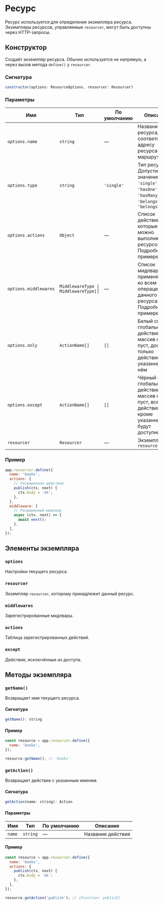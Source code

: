 # Ресурс

Ресурс используется для определения экземпляра ресурса. Экземпляры ресурсов, управляемые `resourcer`, могут быть доступны через HTTP-запросы.

## Конструктор

Создаёт экземпляр ресурса. Обычно используется не напрямую, а через вызов метода `define()` у `resourcer`.

### Сигнатура

```js
constructor(options: ResourceOptions, resourcer: Resourcer)
```

### Параметры

| Имя | Тип | По умолчанию | Описание |
|-----|-----|--------------|----------|
| `options.name` | `string` | — | Название ресурса, соответствует адресу ресурса в маршруте URL |
| `options.type` | `string` | `'single'` | Тип ресурса. Допустимые значения: `'single'`, `'hasOne'`, `'hasMany'`, `'belongsTo'`, `'belongsToMany'` |
| `options.actions` | `Object` | — | Список действий, которые можно выполнять с ресурсом. Подробности в примере |
| `options.middlewares` | `MiddlewareType \| MiddlewareType[]` | — | Список мидлваров, применяемых ко всем операциям данного ресурса. Подробности в примере |
| `options.only` | `ActionName[]` | `[]` | Белый список глобальных действий. Если массив не пуст, доступны только действия, указанные в нём |
| `options.except` | `ActionName[]` | `[]` | Чёрный список глобальных действий. Если массив не пуст, все действия, кроме указанных, будут доступны |
| `resourcer` | `Resourcer` | — | Экземпляр `resourcer` |

### Пример

```js
app.resourcer.define({
  name: 'books',
  actions: {
    // Расширенное действие
    publish(ctx, next) {
      ctx.body = 'ok';
    },
  },
  middleware: [
    // Расширенный мидлвар
    async (ctx, next) => {
      await next();
    },
  ],
});
```

## Элементы экземпляра

### `options`

Настройки текущего ресурса.

### `resourcer`

Экземпляр `resourcer`, которому принадлежит данный ресурс.

### `middlewares`

Зарегистрированные мидлвары.

### `actions`

Таблица зарегистрированных действий.

### `except`

Действия, исключённые из доступа.

## Методы экземпляра

### `getName()`

Возвращает имя текущего ресурса.

#### Сигнатура

```js
getName(): string
```

#### Пример

```js
const resource = app.resourcer.define({
  name: 'books',
});

resource.getName(); // 'books'
```

### `getAction()`

Возвращает действие с указанным именем.

#### Сигнатура

```js
getAction(name: string): Action
```

#### Параметры

| Имя | Тип | По умолчанию | Описание |
|-----|-----|--------------|----------|
| `name` | `string` | — | Название действия |

#### Пример

```js
const resource = app.resourcer.define({
  name: 'books',
  actions: {
    publish(ctx, next) {
      ctx.body = 'ok';
    },
  },
});

resource.getAction('publish'); // [Function: publish]
```
